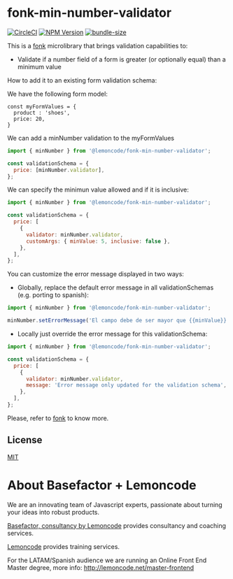 # fonk-min-number-validator

[![CircleCI](https://badgen.net/github/status/Lemoncode/fonk-min-number-validator/master?icon=circleci&label=circleci)](https://circleci.com/gh/Lemoncode/fonk-min-number-validator/tree/master)
[![NPM Version](https://badgen.net/npm/v/@lemoncode/fonk-min-number-validator?icon=npm&label=npm)](https://www.npmjs.com/package/@lemoncode/fonk-min-number-validator)
[![bundle-size](https://badgen.net/bundlephobia/min/@lemoncode/fonk-min-number-validator)](https://bundlephobia.com/result?p=@lemoncode/fonk-min-number-validator)

This is a [fonk](https://github.com/Lemoncode/fonk) microlibrary that brings validation capabilities to:

- Validate if a number field of a form is greater (or optionally equal) than a minimum value

How to add it to an existing form validation schema:

We have the following form model:

```
const myFormValues = {
  product : 'shoes',
  price: 20,
}
```

We can add a minNumber validation to the myFormValues

```javascript
import { minNumber } from '@lemoncode/fonk-min-number-validator';

const validationSchema = {
  price: [minNumber.validator],
};
```

We can specify the minimun value allowed and if it is inclusive:

```javascript
import { minNumber } from '@lemoncode/fonk-min-number-validator';

const validationSchema = {
  price: [
    {
      validator: minNumber.validator,
      customArgs: { minValue: 5, inclusive: false },
    },
  ],
};
```

You can customize the error message displayed in two ways:

- Globally, replace the default error message in all validationSchemas (e.g. porting to spanish):

```javascript
import { minNumber } from '@lemoncode/fonk-min-number-validator';

minNumber.setErrorMessage('El campo debe de ser mayor que {{minValue}}');
```

- Locally just override the error message for this validationSchema:

```javascript
import { minNumber } from '@lemoncode/fonk-min-number-validator';

const validationSchema = {
  price: [
    {
      validator: minNumber.validator,
      message: 'Error message only updated for the validation schema',
    },
  ],
};
```

Please, refer to [fonk](https://github.com/Lemoncode/fonk) to know more.

## License

[MIT](./LICENSE)

# About Basefactor + Lemoncode

We are an innovating team of Javascript experts, passionate about turning your ideas into robust products.

[Basefactor, consultancy by Lemoncode](http://www.basefactor.com) provides consultancy and coaching services.

[Lemoncode](http://lemoncode.net/services/en/#en-home) provides training services.

For the LATAM/Spanish audience we are running an Online Front End Master degree, more info: http://lemoncode.net/master-frontend
